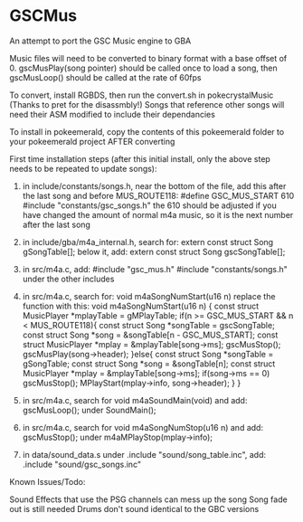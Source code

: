 # GSCMus
An attempt to port the GSC Music engine to GBA

Music files will need to be converted to binary format with a base offset of 0.
gscMusPlay(song pointer) should be called once to load a song, then gscMusLoop() should be called at the rate of 60fps

To convert, install RGBDS, then run the convert.sh in pokecrystalMusic (Thanks to pret for the disassmbly!)
Songs that reference other songs will need their ASM modified to include their dependancies

To install in pokeemerald, copy the contents of this pokeemerald folder to your pokeemerald project AFTER converting

First time installation steps (after this initial install, only the above step needs to be repeated to update songs):

1. in include/constants/songs.h, near the bottom of the file, add this after the last song and before MUS_ROUTE118:
#define GSC_MUS_START               610
#include "constants/gsc_songs.h"
the 610 should be adjusted if you have changed the amount of normal m4a music, so it is the next number after the last song

2. in include/gba/m4a_internal.h, search for:
extern const struct Song gSongTable[];
below it, add:
extern const struct Song gscSongTable[];

3. in src/m4a.c, add:
#include "gsc_mus.h"
#include "constants/songs.h"
under the other includes

4. in src/m4a.c, search for:
void m4aSongNumStart(u16 n)
replace the function with this:
void m4aSongNumStart(u16 n)
{
    const struct MusicPlayer *mplayTable = gMPlayTable;
    if(n >= GSC_MUS_START && n < MUS_ROUTE118){
        const struct Song *songTable = gscSongTable;
        const struct Song *song = &songTable[n - GSC_MUS_START];
        const struct MusicPlayer *mplay = &mplayTable[song->ms];
        gscMusStop();
        gscMusPlay(song->header);
    }else{
        const struct Song *songTable = gSongTable;
        const struct Song *song = &songTable[n];
        const struct MusicPlayer *mplay = &mplayTable[song->ms];
        if(song->ms == 0) gscMusStop();
        MPlayStart(mplay->info, song->header);
    }
}

5. in src/m4a.c, search for void m4aSoundMain(void) and add:
gscMusLoop();
under SoundMain();

6. in src/m4a.c, search for void m4aSongNumStop(u16 n) and add:
gscMusStop();
under m4aMPlayStop(mplay->info);

7. in data/sound_data.s under .include "sound/song_table.inc", add:
	.include "sound/gsc_songs.inc"

Known Issues/Todo:

Sound Effects that use the PSG channels can mess up the song
Song fade out is still needed
Drums don't sound identical to the GBC versions
